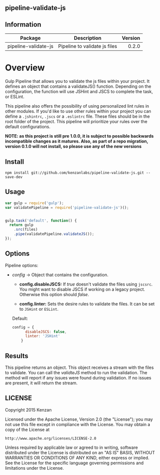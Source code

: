 ## pipeline-validate-js


## Information

| Package       | Description   | Version|
| ------------- |:-------------:| -----:|
| pipeline-validate-js| Pipeline to validate js files | 0.2.0 |

# Overview

Gulp Pipeline that allows you to validate the js files within your project. It defines an object that contains a 
validateJS() function. Depending on the configuration, the function will use JSHint and JSCS to complete the task, or 
ESLint.

This pipeline also offers the possibility of using personalized lint rules in other modules. If you'd like to use other 
rules within your project you can define a `.jshintrc`, `.jscs` or a `.eslintrc` file. These files should be in the 
root folder of the project. This pipeline will prioritize your rules over the default configurations.

**NOTE: as this project is still pre 1.0.0, it is subject to possible backwards incompatible changes as it matures.
Also, as part of a repo migration, version 0.1.0 will not install, so please use any of the new versions**

## Install

`npm install git://github.com/kenzanlabs/pipeline-validate-js.git --save-dev`

## Usage
```javascript
var gulp = require('gulp');
var validatePipeline = require('pipeline-validate-js')();


gulp.task('default', function() {
  return gulp
    .src(files)
    .pipe(validatePipeline.validateJS());
});
```

## Options

Pipeline options:
* _config_ -> Object that contains the configuration.

    + __config.disableJSCS:__ If _true_ doesn't validate the files using `jscsrc`. You might want to disable JSCS if working on a legacy project. Otherwise this option should _false_.

    + __config.linter:__ Sets the desire rules to validate the files. It can be set to `JSHint` or `ESLint`.


  Default:
  ```javascript
  config = {
        disableJSCS: false,
        linter: 'JSHint'  
      }
  ```  

## Results

This pipeline returns an object. This object receives a stream with the files to validate. You can call the _validteJS_ 
method to run the validation. The method will report if any issues were found during validation. If no issues are 
present, it will return the stream.

## LICENSE
Copyright 2015 Kenzan

Licensed under the Apache License, Version 2.0 (the "License");
you may not use this file except in compliance with the License.
You may obtain a copy of the License at

    http://www.apache.org/licenses/LICENSE-2.0

Unless required by applicable law or agreed to in writing, software
distributed under the License is distributed on an "AS IS" BASIS,
WITHOUT WARRANTIES OR CONDITIONS OF ANY KIND, either express or implied.
See the License for the specific language governing permissions and
limitations under the License.